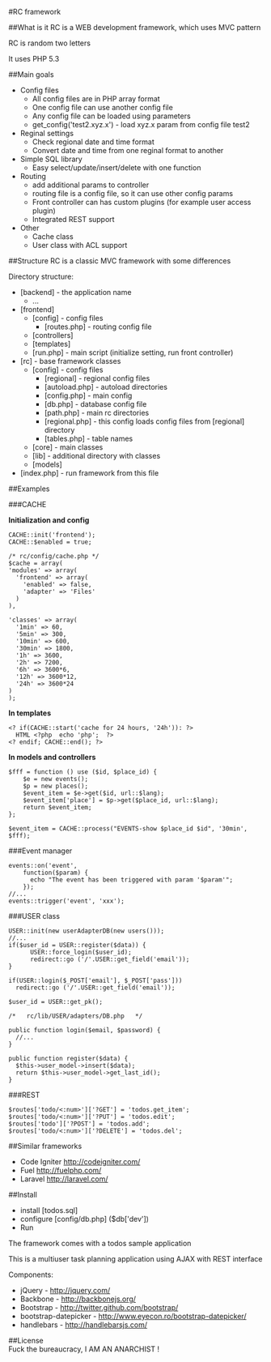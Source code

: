 #RC framework

##What is it
RC is a WEB development framework, which uses MVC pattern

RC is random two letters

It uses PHP 5.3

##Main goals
  * Config files
    - All config files are in PHP array format
    - One config file can use another config file
    - Any config file can be loaded using parameters
    - get_config('test2.xyz.x') - load xyz.x param from config file test2
  * Reginal settings
    - Check regional date and time format
    - Convert date and time from one reginal format to another
  * Simple SQL library
    - Easy select/update/insert/delete with one function
  * Routing
    - add additional params to controller
    - routing file is a config file, so it can use other config params
    - Front controller can has custom plugins (for example user access plugin)
    - Integrated REST support
  * Other
    - Cache class
    - User class with ACL support

##Structure
RC is a classic MVC framework with some differences

Directory structure:

* [backend] - the application name
  - ...
* [frontend]
  - [config] - config files
      + [routes.php] - routing config file
  - [controllers]
  - [templates]
  - [run.php] - main script (initialize setting, run front controller)
* [rc] - base framework classes
  - [config] - config files
      + [regional] - regional config files
      + [autoload.php] - autoload directories
      + [config.php] - main config
      + [db.php] - database config file
      + [path.php] - main rc directories
      + [regional.php] - this config loads config files from [regional] directory
      + [tables.php] - table names
  - [core] - main classes
  - [lib] - additional directory with classes
  - [models]
* [index.php] - run framework from this file

##Examples

###CACHE

**Initialization and config**

    CACHE::init('frontend');
    CACHE::$enabled = true;

    /* rc/config/cache.php */
    $cache = array(
	'modules' => array(
	  'frontend' => array(
	    'enabled' => false,
	    'adapter' => 'Files'
	  )
	),

    'classes' => array(
	  '1min' => 60,
	  '5min' => 300,
	  '10min' => 600,
	  '30min' => 1800,
	  '1h' => 3600,
	  '2h' => 7200,
	  '6h' => 3600*6,
	  '12h' => 3600*12,
	  '24h' => 3600*24
	)
    );

**In templates**

    <? if(CACHE::start('cache for 24 hours, '24h')): ?>
      HTML <?php  echo 'php';  ?>
    <? endif; CACHE::end(); ?>

**In models and controllers**

    $fff = function () use ($id, $place_id) {
        $e = new events();
        $p = new places();
        $event_item = $e->get($id, url::$lang);
        $event_item['place'] = $p->get($place_id, url::$lang);
        return $event_item;
    };

    $event_item = CACHE::process("EVENTS-show $place_id $id", '30min', $fff);

###Event manager

    events::on('event',
        function($param) {
          echo "The event has been triggered with param '$param'";
        });
    //...
    events::trigger('event', 'xxx');

###USER class

    USER::init(new userAdapterDB(new users()));
    //...
    if($user_id = USER::register($data)) {
          USER::force_login($user_id);
          redirect::go ('/'.USER::get_field('email'));
    }

    if(USER::login($_POST['email'], $_POST['pass']))
      redirect::go ('/'.USER::get_field('email'));

    $user_id = USER::get_pk();

    /*   rc/lib/USER/adapters/DB.php   */

    public function login($email, $password) {
      //...
    }

    public function register($data) {
      $this->user_model->insert($data);
      return $this->user_model->get_last_id();
    }

###REST

    $routes['todo/<:num>']['?GET'] = 'todos.get_item';
    $routes['todo/<:num>']['?PUT'] = 'todos.edit';
    $routes['todo']['?POST'] = 'todos.add';
    $routes['todo/<:num>']['?DELETE'] = 'todos.del';


##Similar frameworks
 - Code Igniter http://codeigniter.com/
 - Fuel http://fuelphp.com/
 - Laravel http://laravel.com/

##Install
  - install [todos.sql]
  - configure [config/db.php] ($db['dev'])
  - Run

The framework comes with a todos sample application

This is a multiuser task planning application using AJAX with REST interface

Components:
  * jQuery - http://jquery.com/
  * Backbone - http://backbonejs.org/
  * Bootstrap - http://twitter.github.com/bootstrap/
  * bootstrap-datepicker - http://www.eyecon.ro/bootstrap-datepicker/
  * handlebars - http://handlebarsjs.com/

##License  
Fuck the bureaucracy, I AM AN ANARCHIST !
